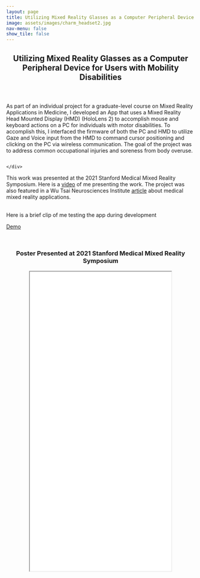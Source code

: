 ```yaml
---
layout: page
title: Utilizing Mixed Reality Glasses as a Computer Peripheral Device for Users with Mobility Disabilities
image: assets/images/charm_headset2.jpg
nav-menu: false
show_tile: false
---
```






<!-- Main -->
<div id="main" class="alt">

<!-- One -->
<section id="one">
	<div class="inner">
		<header class="major">
			<h1>Utilizing Mixed Reality Glasses as a Computer Peripheral Device for Users with Mobility Disabilities</h1>
		</header>

<p>As part of an individual project for a graduate-level course on Mixed Reality Applications in Medicine, I developed an App that uses a Mixed Reality Head Mounted Display (HMD) (HoloLens 2) to accomplish mouse and keyboard actions on a PC for individuals with motor disabilities. To accomplish this, I interfaced the firmware of both the PC and HMD to utilize Gaze and Voice input from the  HMD to command cursor positioning and clicking on the PC via wireless communication. The goal of the project was to address common occupational injuries and soreness from body overuse.</p>

<div class="box alt">
	<div class="row 50% uniform">
		<div class="5u"><span class="image fit"><img src="{% link assets/images/charm_headset2.jpg %}" alt="" /></span></div>
		<div class="7u$"><span class="image fit"><img src="{% link assets/images/IMG_7072.jpeg %}" alt="" /></span></div>
	</div>
</div>
<div class="box alt">
	<div class="row 50% uniform">
		<div class="4u"><span class="image fit"><img src="{% link assets/images/IMG_7070.jpeg %}" alt="" /></span></div>
		<div class="4u"><span class="image fit"><img src="{% link assets/images/SMMR.jpg %}" alt="" /></span></div>
		<div class="4u$"><span class="image fit"><img src="{% link assets/images/IMG_7071.jpeg %}" alt="" /></span></div>
		
	</div>
</div>









<!-- Content -->
<div> This work was presented at the 2021 Stanford Medical Mixed Reality Symposium. Here is a <a href="http://youtu.be/D6Vt6CaK1L4?t=1730">video</a> of me presenting the work. The project was also featured in a Wu Tsai Neurosciences Institute <a href="https://neuroscience.stanford.edu/news/medical-mixed-reality-applications-take-center-stage-open-house-event?utm_source=Stanford+ALL&utm_campaign=cd2504742a-int_COPY_01&utm_medium=email&utm_term=0_c042b4aad7-cd2504742a-54965234">article</a> about medical mixed reality applications.</div> <br>

Here is a brief clip of me testing the app during development <br>

<a href="https://drive.google.com/file/d/1Pp0yR2hRWplXKCQJ_eaFlGLClpwN2BWn/view?usp=sharing">Demo</a>

<!--iframe width="420" height="315" src="http://www.youtube.com/embed/dQw4w9WgXcQ" frameborder="0" allowfullscreen></iframe -->

<br>

<center><h3>Poster Presented at 2021 Stanford Medical Mixed Reality Symposium</h3></center>
<center><iframe src="assets/pdfs/Poster.pdf" width="75%" height="800px"></iframe></center>





</div>
</div>

</div>
</section>

</div>
